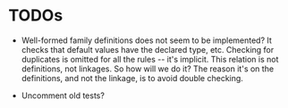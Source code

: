 # TODOs

- Well-formed family definitions does not seem to be implemented?
  It checks that default values have the declared type, etc.
  Checking for duplicates is omitted for all the rules -- it's implicit.
  This relation is not definitions, not linkages. So how will we do it?
  The reason it's on the definitions, and not the linkage, is to avoid double checking.
  
- Uncomment old tests?

